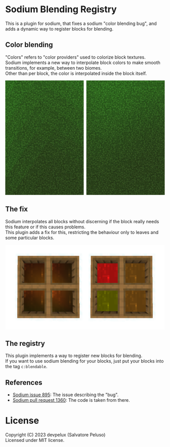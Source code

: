 # Sodium Blending Registry
This is a plugin for sodium, that fixes a sodium "color blending bug", and adds a dynamic way to register blocks for blending.

## Color blending
"Colors" refers to "color providers" used to colorize block textures.  
Sodium implements a new way to interpolate block colors to make smooth transitions, for example, between two biomes.  
Other than per block, the color is interpolated inside the block itself.

![blending](https://github.com/devpelux/sodium-blendingregistry/raw/806ced3e530523c0f6c34e2351574db8fcc12070/assets/blending.jpg)

## The fix
Sodium interpolates all blocks without discerning if the block really needs this feature or if this causes problems.  
This plugin adds a fix for this, restricting the behaviour only to leaves and some particular blocks.

![issue](https://github.com/devpelux/sodium-blendingregistry/raw/806ced3e530523c0f6c34e2351574db8fcc12070/assets/issue.png)

## The registry
This plugin implements a way to register new blocks for blending.  
If you want to use sodium blending for your blocks, just put your blocks into the tag `c:blendable`.

## References
* [Sodium issue 895](https://github.com/CaffeineMC/sodium-fabric/issues/895): The issue describing the "bug".  
* [Sodium pull request 1360](https://github.com/CaffeineMC/sodium-fabric/pull/1360): The code is taken from there.

# License
Copyright (C) 2023 devpelux (Salvatore Peluso)  
Licensed under MIT license.

